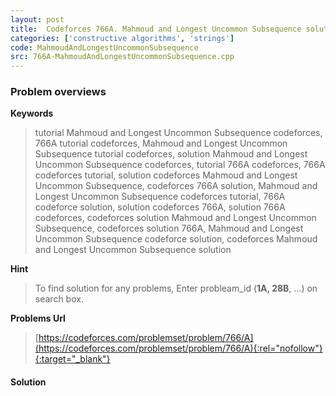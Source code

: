 ```yaml
---
layout: post
title:  Codeforces 766A. Mahmoud and Longest Uncommon Subsequence solution
categories: ['constructive algorithms', 'strings']
code: MahmoudAndLongestUncommonSubsequence
src: 766A-MahmoudAndLongestUncommonSubsequence.cpp
---
```

### **Problem overviews**

**Keywords**
> tutorial Mahmoud and Longest Uncommon Subsequence codeforces, 766A tutorial codeforces, Mahmoud and Longest Uncommon Subsequence tutorial codeforces, solution Mahmoud and Longest Uncommon Subsequence codeforces, tutorial 766A codeforces, 766A codeforces tutorial, solution codeforces Mahmoud and Longest Uncommon Subsequence, codeforces 766A solution, Mahmoud and Longest Uncommon Subsequence codeforces tutorial, 766A codeforce solution, solution codeforces 766A, solution 766A codeforces, codeforces solution Mahmoud and Longest Uncommon Subsequence, codeforces solution 766A, Mahmoud and Longest Uncommon Subsequence codeforce solution, codeforces Mahmoud and Longest Uncommon Subsequence solution

**Hint**
> To find solution for any problems, Enter probleam_id (**1A, 28B**, ...) on search box. 

**Problems Url**
> [https://codeforces.com/problemset/problem/766/A](https://codeforces.com/problemset/problem/766/A){:rel="nofollow"}{:target="_blank"}

#### **Solution**




